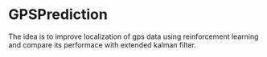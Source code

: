 # GPSPrediction
The idea is to improve localization of gps data using reinforcement learning and compare its performace with extended kalman filter.

